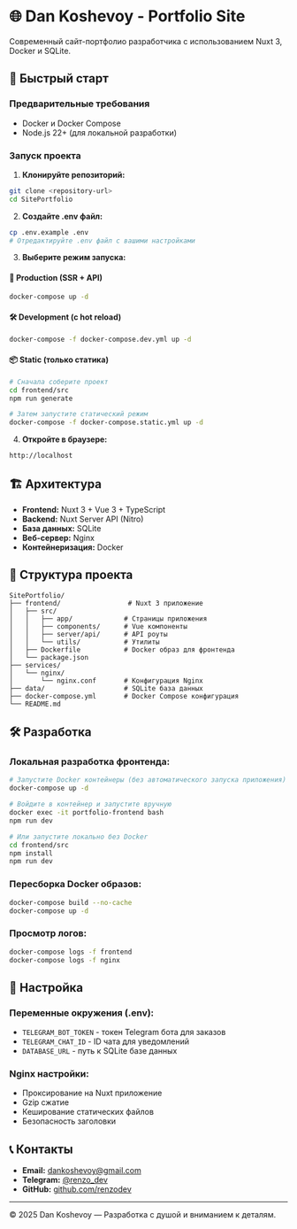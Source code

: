 # 🌐 Dan Koshevoy - Portfolio Site

Современный сайт-портфолио разработчика с использованием Nuxt 3, Docker и SQLite.

## 🚀 Быстрый старт

### Предварительные требования
- Docker и Docker Compose
- Node.js 22+ (для локальной разработки)

### Запуск проекта

1. **Клонируйте репозиторий:**
```bash
git clone <repository-url>
cd SitePortfolio
```

2. **Создайте .env файл:**
```bash
cp .env.example .env
# Отредактируйте .env файл с вашими настройками
```

3. **Выберите режим запуска:**

#### 🚀 Production (SSR + API)
```bash
docker-compose up -d
```

#### 🛠️ Development (с hot reload)
```bash
docker-compose -f docker-compose.dev.yml up -d
```

#### 📦 Static (только статика)
```bash
# Сначала соберите проект
cd frontend/src
npm run generate

# Затем запустите статический режим
docker-compose -f docker-compose.static.yml up -d
```

4. **Откройте в браузере:**
```
http://localhost
```

## 🏗️ Архитектура

- **Frontend:** Nuxt 3 + Vue 3 + TypeScript
- **Backend:** Nuxt Server API (Nitro)
- **База данных:** SQLite
- **Веб-сервер:** Nginx
- **Контейнеризация:** Docker

## 📁 Структура проекта

```
SitePortfolio/
├── frontend/                 # Nuxt 3 приложение
│   ├── src/
│   │   ├── app/             # Страницы приложения
│   │   ├── components/      # Vue компоненты
│   │   ├── server/api/      # API роуты
│   │   └── utils/           # Утилиты
│   ├── Dockerfile           # Docker образ для фронтенда
│   └── package.json
├── services/
│   └── nginx/
│       └── nginx.conf       # Конфигурация Nginx
├── data/                    # SQLite база данных
├── docker-compose.yml       # Docker Compose конфигурация
└── README.md
```

## 🛠️ Разработка

### Локальная разработка фронтенда:
```bash
# Запустите Docker контейнеры (без автоматического запуска приложения)
docker-compose up -d

# Войдите в контейнер и запустите вручную
docker exec -it portfolio-frontend bash
npm run dev

# Или запустите локально без Docker
cd frontend/src
npm install
npm run dev
```

### Пересборка Docker образов:
```bash
docker-compose build --no-cache
docker-compose up -d
```

### Просмотр логов:
```bash
docker-compose logs -f frontend
docker-compose logs -f nginx
```

## 🔧 Настройка

### Переменные окружения (.env):
- `TELEGRAM_BOT_TOKEN` - токен Telegram бота для заказов
- `TELEGRAM_CHAT_ID` - ID чата для уведомлений
- `DATABASE_URL` - путь к SQLite базе данных

### Nginx настройки:
- Проксирование на Nuxt приложение
- Gzip сжатие
- Кеширование статических файлов
- Безопасность заголовки

## 📞 Контакты

- **Email:** dankoshevoy@gmail.com
- **Telegram:** [@renzo_dev](https://t.me/renzo_pw)
- **GitHub:** [github.com/renzodev](https://github.com/Renzo-Dev)

---

© 2025 Dan Koshevoy — Разработка с душой и вниманием к деталям.
